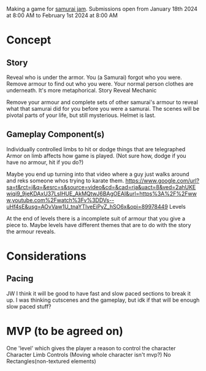 
Making a game for [samurai jam](https://itch.io/jam/samuraigamejam).
Submissions open from January 18th 2024 at 8:00 AM to February 1st 2024 at 8:00 AM

# Concept

## Story

Reveal who is under the armor. You (a Samurai) forgot who you were. Remove armour to find out who you were. Your normal person clothes are underneath. It's more metaphorical.
Story Reveal Mechanic

Remove your armour and complete sets of other samurai's armour to reveal what that samurai did for you before you were a samurai. The scenes will be pivotal parts of your life, but still mysterious. Helmet is last.

## Gameplay Component(s)
Individually controlled limbs to hit or dodge things that are telegraphed
Armor on limb affects how game is played. (Not sure how, dodge if you have no armour, hit if you do?)

Maybe you end up turning into that video where a guy just walks around and reks someone whos trying to karate them. https://www.google.com/url?sa=t&rct=j&q=&esrc=s&source=video&cd=&cad=rja&uact=8&ved=2ahUKEwiqi9_9jeKDAxU37LsIHUE_AkMQtwJ6BAgOEAI&url=https%3A%2F%2Fwww.youtube.com%2Fwatch%3Fv%3DDVs--uHf4sE&usg=AOvVaw1U_tnaYTlveEiPyZ_hSO6x&opi=89978449
Levels

At the end of levels there is a incomplete suit of armour that you give a piece to. Maybe levels have different themes that are to do with the story the armour reveals.



# Considerations

## Pacing 
JW I think it will be good to have fast and slow paced sections to break it up. I was thinking cutscenes and the gameplay, but idk if that will be enough slow paced stuff?


# MVP (to be agreed on)

One 'level' which gives the player a reason to control the character
Character Limb Controls (Moving whole character isn't mvp?)
No Rectangles(non-textured elements)




